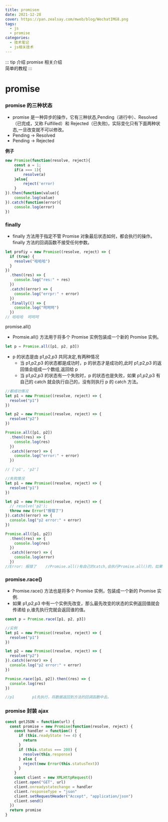 ```yaml
---
title: promise🔚
date: 2021-12-28
cover: https://pan.zealsay.com/mweb/blog/WechatIMG8.png
tags:
  - js
  - promise
categories:
  - 技术笔记
  - js相关技术
---
```


::: tip 介绍
promise 相关介绍<br>
简单的教程
:::

<!-- more -->

# promise

### promise 的三种状态

- promise 是一种异步的操作，它有三种状态,Pending（进行中）、Resolved（已完成，又称 Fulfilled）和 Rejected（已失败)，实际变化只有下面两种状态,一旦改变就不可以修改。
- Pending -> Resolved
- Pending -> Rejected

**例子**

```js
new Promise(function(resolve, reject){
    const a = 1;
    if(a === 1){
        resolve(a)
    }else{
        reject('error)
    }
}).then(function(value){
    console.log(value)
}).catch(function(error){
    console.log(error)
})
```

### finally

- finally 方法用于指定不管 Promise 对象最后状态如何，都会执行的操作。finally 方法的回调函数不接受任何参数。

```js
let profiy = new Promise((resolve, reject) => {
  if (true) {
    resolve("哈哈哈")
  }
})
  .then((res) => {
    console.log("res:" + res)
  })
  .catch((error) => {
    console.log("errpr:" + error)
  })
  .finally(() => {
    console.log("呵呵呵")
  })
// 哈哈哈  呵呵呵
```

promise.all()

- Promsie.all() 方法用于将多个 Promise 实例包装成一个新的 Promise 实例。

```js
let p = Promise.all([p1, p2, p3])
```

- p 的状态是由 p1,p2,p3 共同决定,有两种情况
  - 当 p1,p2,p3 的状态都是成功时，p 的状态才是成功的,此时 p1,p2,p3 的返回值会组成一个数组,返回给 p
  - 当 p1,p2,p3 的状态有一个失败时，p 的状态也是失败，如果 p1,p2,p3 有自己的 catch 就会执行自己的，没有则执行 p 的 catch 方法。

```js
//都成功情况
let p1 = new Promise((resolve, reject) => {
  resolve("p1")
})

let p2 = new Promise((resolve, reject) => {
  resolve("p2")
})

Promise.all([p1, p2])
  .then((res) => {
    console.log(res)
  })
  .catch((error) => {
    console.log("error:" + error)
  })

// ['p1', 'p2']
```

```js
//失败情况
let p1 = new Promise((resolve, reject) => {
  resolve("p1")
})

let p2 = new Promise((resolve, reject) => {
  // resolve('p2');
  throw new Error("报错了")
}).catch((error) => {
  console.log("p2 error:" + error)
})

Promise.all([p1, p2])
  .then((res) => {
    console.log(res)
  })
  .catch((error) => {
    console.log(error)
  })
//Error: 报错了	//Promise.all()有自己的catch,会执行Promise.all()的，如果没有则执行自己的catch
```

### promise.race()

- Promise.race() 方法也是将多个 Promise 实例，包装成一个新的 Promise 实例.
- 如果 p1,p2,p3 中有一个实例先改变，那么最先改变的状态的实例返回值就会传递给 p,谁先执行完就会返回谁的值。

```js
const p = Promise.race([p1, p2, p3])

//实例
let p1 = new Promise((resolve, reject) => {
  resolve("p1")
})

let p2 = new Promise((resolve, reject) => {
  resolve("p2")
}).catch((error) => {
  console.log("p2 error:" + error)
})

Promise.race([p1, p2]).then((res) => {
  console.log(res)
})

//p1		p1先执行，将数据返回到方法的回调函数中去。
```

### promise 封装 ajax

```js
const getJSON = function(url) {
  const promise = new Promise(function(resolve, reject) {
    const handler = function() {
      if (this.readyState !== 4) {
        return
      }
      if (this.status === 200) {
        resolve(this.response)
      } else {
        reject(new Error(this.statusText))
      }
    }
    const client = new XMLHttpRequest()
    client.open("GET", url)
    client.onreadystatechange = handler
    client.responseType = "json"
    client.setRequestHeader("Accept", "application/json")
    client.send()
  })
  return promise
}
```

